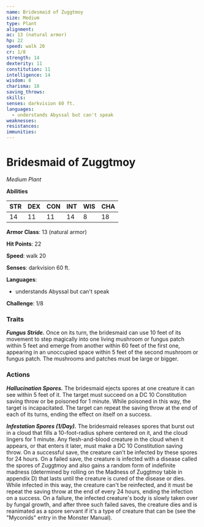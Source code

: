 ```yaml
---
name: Bridesmaid of Zuggtmoy
size: Medium
type: Plant
alignment: 
ac: 13 (natural armor)
hp: 22
speed: walk 20
cr: 1/8
strength: 14
dexterity: 11
constitution: 11
intelligence: 14
wisdom: 8
charisma: 18
saving_throws:
skills:
senses: darkvision 60 ft.
languages:
  - understands Abyssal but can't speak
weaknesses:
resistances:
immunities:
---
```


# Bridesmaid of Zuggtmoy

*Medium Plant*

**Abilities**

| STR | DEX | CON | INT | WIS | CHA |
| --- | --- | --- | --- | --- | --- |
| 14 | 11 | 11 | 14 | 8 | 18 |

**Armor Class**: 13 (natural armor)

**Hit Points**: 22

**Speed**: walk 20

**Senses**: darkvision 60 ft.

**Languages**:
  - understands Abyssal but can't speak

**Challenge**: 1/8

### Traits
***Fungus Stride.*** Once on its turn, the bridesmaid can use 10 feet of its movement to step magically into one living mushroom or fungus patch within 5 feet and emerge from another within 60 feet of the first one, appearing in an unoccupied space within 5 feet of the second mushroom or fungus patch. The mushrooms and patches must be large or bigger.

### Actions
***Hallucination Spores.*** The bridesmaid ejects spores at one creature it can see within 5 feet of it. The target must succeed on a DC 10 Constitution saving throw or be poisoned for 1 minute. While poisoned in this way, the target is incapacitated. The target can repeat the saving throw at the end of each of its turns, ending the effect on itself on a success.

***Infestation Spores (1/Day).*** The bridesmaid releases spores that burst out in a cloud that fills a 10-foot-radius sphere centered on it, and the cloud lingers for 1 minute. Any flesh-and-blood creature in the cloud when it appears, or that enters it later, must make a DC 10 Constitution saving throw. On a successful save, the creature can't be infected by these spores for 24 hours. On a failed save, the creature is infected with a disease called the spores of Zuggtmoy and also gains a random form of indefinite madness (determined by rolling on the Madness of Zuggtmoy table in appendix D) that lasts until the creature is cured of the disease or dies. While infected in this way, the creature can't be reinfected, and it must be repeat the saving throw at the end of every 24 hours, ending the infection on a success. On a failure, the infected creature's body is slowly taken over by fungal growth, and after three such failed saves, the creature dies and is reanimated as a spore servant if it's a type of creature that can be (see the "Myconids" entry in the Monster Manual).

